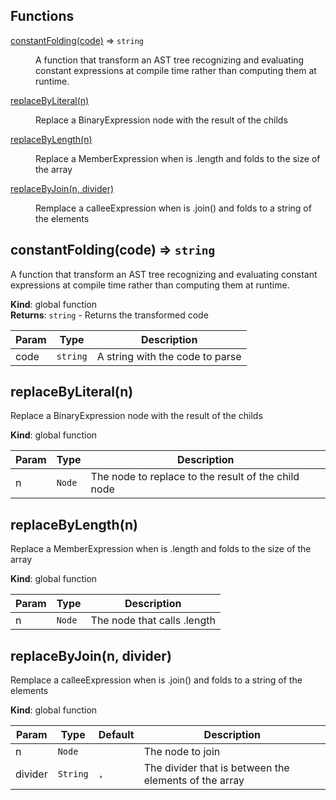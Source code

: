 ## Functions

<dl>
<dt><a href="#constantFolding">constantFolding(code)</a> ⇒ <code>string</code></dt>
<dd><p>A function that transform an AST tree recognizing and evaluating constant 
expressions at compile time rather than computing them at runtime.</p>
</dd>
<dt><a href="#replaceByLiteral">replaceByLiteral(n)</a></dt>
<dd><p>Replace a BinaryExpression node with the result of the childs</p>
</dd>
<dt><a href="#replaceByLength">replaceByLength(n)</a></dt>
<dd><p>Replace a MemberExpression when is .length and folds to the size of the array</p>
</dd>
<dt><a href="#replaceByJoin">replaceByJoin(n, divider)</a></dt>
<dd><p>Remplace a calleeExpression when is .join() and folds to a string of the
elements</p>
</dd>
</dl>

<a name="constantFolding"></a>

## constantFolding(code) ⇒ <code>string</code>
A function that transform an AST tree recognizing and evaluating constant 
expressions at compile time rather than computing them at runtime.

**Kind**: global function  
**Returns**: <code>string</code> - Returns the transformed code  

| Param | Type | Description |
| --- | --- | --- |
| code | <code>string</code> | A string with the code to parse |

<a name="replaceByLiteral"></a>

## replaceByLiteral(n)
Replace a BinaryExpression node with the result of the childs

**Kind**: global function  

| Param | Type | Description |
| --- | --- | --- |
| n | <code>Node</code> | The node to replace to the result of the child node |

<a name="replaceByLength"></a>

## replaceByLength(n)
Replace a MemberExpression when is .length and folds to the size of the array

**Kind**: global function  

| Param | Type | Description |
| --- | --- | --- |
| n | <code>Node</code> | The node that calls .length |

<a name="replaceByJoin"></a>

## replaceByJoin(n, divider)
Remplace a calleeExpression when is .join() and folds to a string of the
elements

**Kind**: global function  

| Param | Type | Default | Description |
| --- | --- | --- | --- |
| n | <code>Node</code> |  | The node to join |
| divider | <code>String</code> | <code>,</code> | The divider that is between the elements of the array |

